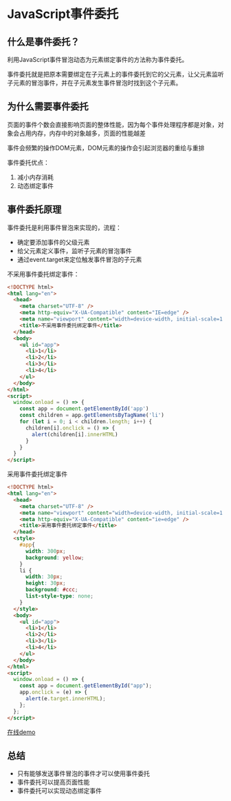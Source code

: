 # JavaScript事件委托

## 什么是事件委托？

利用JavaScript事件冒泡动态为元素绑定事件的方法称为事件委托。

事件委托就是把原本需要绑定在子元素上的事件委托到它的父元素，让父元素监听子元素的冒泡事件，并在子元素发生事件冒泡时找到这个子元素。

## 为什么需要事件委托

页面的事件个数会直接影响页面的整体性能，因为每个事件处理程序都是对象，对象会占用内存，内存中的对象越多，页面的性能越差

事件会频繁的操作DOM元素，DOM元素的操作会引起浏览器的重绘与重排

事件委托优点：

1. 减小内存消耗
2. 动态绑定事件

## 事件委托原理

事件委托是利用事件冒泡来实现的，流程：

- 确定要添加事件的父级元素
- 给父元素定义事件，监听子元素的冒泡事件
- 通过event.target来定位触发事件冒泡的子元素

不采用事件委托绑定事件：

```html
<!DOCTYPE html>
<html lang="en">
  <head>
    <meta charset="UTF-8" />
    <meta http-equiv="X-UA-Compatible" content="IE=edge" />
    <meta name="viewport" content="width=device-width, initial-scale=1.0" />
    <title>不采用事件委托绑定事件</title>
  </head>
  <body>
    <ul id="app">
      <li>1</li>
      <li>2</li>
      <li>3</li>
      <li>4</li>
    </ul>
  </body>
</html>
<script>
  window.onload = () => {
    const app = document.getElementById('app')
    const children = app.getElementsByTagName('li')
    for (let i = 0; i < children.length; i++) {
      children[i].onclick = () => {
        alert(children[i].innerHTML)
      }
    }
  }
</script>
```

采用事件委托绑定事件

```html
<!DOCTYPE html>
<html lang="en">
  <head>
    <meta charset="UTF-8" />
    <meta name="viewport" content="width=device-width, initial-scale=1.0" />
    <meta http-equiv="X-UA-Compatible" content="ie=edge" />
    <title>采用事件委托绑定事件</title>
  </head>
  <style>
    #app{
      width: 300px;
      background: yellow;
    }
    li {
      width: 30px;
      height: 30px;
      background: #ccc;
      list-style-type: none;
    }
  </style>
  <body>
    <ul id="app">
      <li>1</li>
      <li>2</li>
      <li>3</li>
      <li>4</li>
    </ul>
  </body>
</html>
<script>
  window.onload = () => {
    const app = document.getElementById("app");
    app.onclick = (e) => {
      alert(e.target.innerHTML);
    };
  };
</script>

```

[在线demo](https://codesandbox.io/s/javascriptshi-jian-wei-tuo-demo-j8lohp?file=/index.html:365-385)

## 总结

- 只有能够发送事件冒泡的事件才可以使用事件委托
- 事件委托可以提高页面性能
- 事件委托可以实现动态绑定事件







